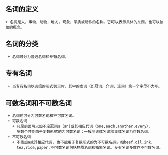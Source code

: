 ## 名词的定义  
    + 名词是人，事物，动物，地方，现象，平质或动作的名称。它可以表示具体的东西，也可以抽象的概念。  
## 名词的分类  
     + 名词可分为普通名词和专有名词。  
## 专有名词  
     + 当专有名词以词组的形式表示时，其中的虚词（即冠词，介词，连词）第一个字母不大写。  
## 可数名词和不可数名词  
     + 名词也可分为可数名词和不可数名词。  
     + 可数名词  
       + 凡是前面可以加不定冠词a（an)或其相应代词（one,each,another,every），    
         多数个并能由于复数形式的为可数名词；一般地说体名词和集体名词为可数名词。  
     + 不可数名词  
       + 不能加a或其相应代词，也不能用于复数形式的为不可数名词。如beef,oil,ink, 
         tea,rice,paper.不可数名词包括物质名词和抽象名词。专有名词多数作不可数名词。  
         
     
     
     
     
     
     
     
     
     
     
     
